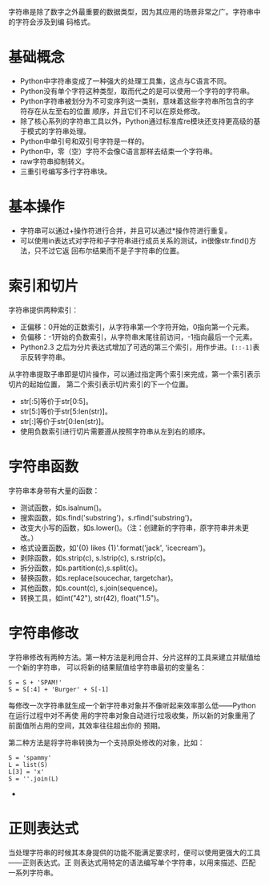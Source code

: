 字符串是除了数字之外最重要的数据类型，因为其应用的场景非常之广。字符串中的字符会涉及到编
码格式。

# 基础概念

- Python中字符串变成了一种强大的处理工具集，这点与C语言不同。
- Python没有单个字符这种类型，取而代之的是可以使用一个字符的字符串。
- Python字符串被划分为不可变序列这一类别，意味着这些字符串所包含的字符存在从左至右的位置
顺序，并且它们不可以在原处修改。
- 除了核心系列的字符串工具以外，Python通过标准库re模块还支持更高级的基于模式的字符串处理。
- Python中单引号和双引号字符是一样的。
- Python中，零（空）字符不会像C语言那样去结束一个字符串。
- raw字符串抑制转义。
- 三重引号编写多行字符串块。

# 基本操作

- 字符串可以通过+操作符进行合并，并且可以通过*操作符进行重复。
- 可以使用in表达式对字符和子字符串进行成员关系的测试，in很像str.find()方法，只不过它返
回布尔结果而不是子字符串的位置。

# 索引和切片

字符串提供两种索引：

- 正偏移：0开始的正数索引，从字符串第一个字符开始，0指向第一个元素。
- 负偏移：-1开始的负数索引，从字符串末尾往前访问，-1指向最后一个元素。
- Python2.3 之后为分片表达式增加了可选的第三个索引，用作步进。`[::-1]`表示反转字符串。

从字符串提取子串即是切片操作，可以通过指定两个索引来完成，第一个索引表示切片的起始位置，
第二个索引表示切片索引的下一个位置。

- str[:5]等价于str[0:5]。
- str[5:]等价于str[5:len(str)]。
- str[:]等价于str[0:len(str)]。
- 使用负数索引进行切片需要遵从按照字符串从左到右的顺序。

# 字符串函数

字符串本身带有大量的函数：

- 测试函数，如s.isalnum()。
- 搜索函数，如s.find('substring')，s.rfind('substring')。
- 改变大小写的函数，如s.lower()。（注：创建新的字符串，原字符串并未更改。）
- 格式设置函数，如'{0} likes {1}'.format('jack', 'icecream')。
- 剥除函数，如s.strip(c), s.lstrip(c), s.rstrip(c)。
- 拆分函数，如s.partition(c),s.split(c)。
- 替换函数，如s.replace(soucechar, targetchar)。
- 其他函数，如s.count(c), s.join(sequence)。
- 转换工具，如int("42"), str(42), float("1.5")。

# 字符串修改

字符串修改有两种方法。第一种方法是利用合并、分片这样的工具来建立并赋值给一个新的字符串，
可以将新的结果赋值给字符串最初的变量名：

```
S = S + 'SPAM!'
S = S[:4] + 'Burger' + S[-1]
```

每修改一次字符串就生成一个新字符串对象并不像听起来效率那么低——Python在运行过程中对不再使
用的字符串对象自动进行垃圾收集，所以新的对象重用了前面值所占用的空间，其效率往往超出你的
预期。

第二种方法是将字符串转换为一个支持原处修改的对象，比如：

```
S = 'spammy'
L = list(S)
L[3] = 'x'
S = ''.join(L)
```
-
# 正则表达式

当处理字符串的时候其本身提供的功能不能满足要求时，便可以使用更强大的工具——正则表达式。正
则表达式用特定的语法编写单个字符串，以用来描述、匹配一系列字符串。
